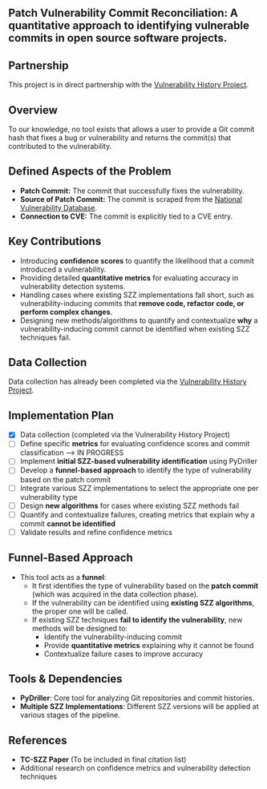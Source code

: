 ## Patch Vulnerability Commit Reconciliation: A quantitative approach to identifying vulnerable commits in open source software projects.

## Partnership
This project is in direct partnership with the [Vulnerability History Project](https://github.com/VulnerabilityHistoryProject).

## Overview
To our knowledge, no tool exists that allows a user to provide a Git commit hash that fixes a bug or vulnerability and returns the commit(s) that contributed to the vulnerability.

## Defined Aspects of the Problem
- **Patch Commit:** The commit that successfully fixes the vulnerability.
- **Source of Patch Commit:** The commit is scraped from the [National Vulnerability Database](https://nvd.nist.gov/).
- **Connection to CVE:** The commit is explicitly tied to a CVE entry.

## Key Contributions
- Introducing **confidence scores** to quantify the likelihood that a commit introduced a vulnerability.
- Providing detailed **quantitative metrics** for evaluating accuracy in vulnerability detection systems.
- Handling cases where existing SZZ implementations fall short, such as vulnerability-inducing commits that **remove code, refactor code, or perform complex changes**.
- Designing new methods/algorithms to quantify and contextualize **why** a vulnerability-inducing commit cannot be identified when existing SZZ techniques fail.

## Data Collection
Data collection has already been completed via the [Vulnerability History Project](https://github.com/VulnerabilityHistoryProject/mega-foss/blob/master/src/slurm/drill_scripts/viable_patches.json).

## Implementation Plan
- [x] Data collection (completed via the Vulnerability History Project)
- [ ] Define specific **metrics** for evaluating confidence scores and commit classification --> IN PROGRESS
- [ ] Implement **initial SZZ-based vulnerability identification** using PyDriller
- [ ] Develop a **funnel-based approach** to identify the type of vulnerability based on the patch commit
- [ ] Integrate various SZZ implementations to select the appropriate one per vulnerability type
- [ ] Design **new algorithms** for cases where existing SZZ methods fail
- [ ] Quantify and contextualize failures, creating metrics that explain why a commit **cannot be identified**
- [ ] Validate results and refine confidence metrics

## Funnel-Based Approach
- This tool acts as a **funnel**:
  - It first identifies the type of vulnerability based on the **patch commit** (which was acquired in the data collection phase).
  - If the vulnerability can be identified using **existing SZZ algorithms**, the proper one will be called.
  - If existing SZZ techniques **fail to identify the vulnerability**, new methods will be designed to:
    - Identify the vulnerability-inducing commit
    - Provide **quantitative metrics** explaining why it cannot be found
    - Contextualize failure cases to improve accuracy

## Tools & Dependencies
- **PyDriller**: Core tool for analyzing Git repositories and commit histories.
- **Multiple SZZ Implementations**: Different SZZ versions will be applied at various stages of the pipeline.

## References
- **TC-SZZ Paper** (To be included in final citation list)
- Additional research on confidence metrics and vulnerability detection techniques
